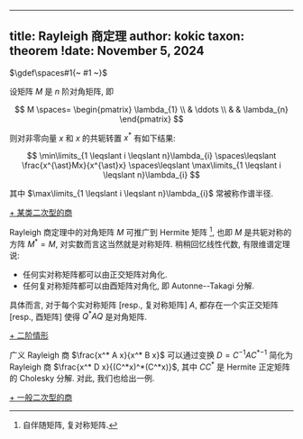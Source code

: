 
---
title: Rayleigh 商定理
author: kokic
taxon: theorem
!date: November 5, 2024
---

$\gdef\spaces#1{~ #1 ~}$

设矩阵 $M$ 是 $n$ 阶对角矩阵, 即 

$$
M \spaces= \begin{pmatrix}
\lambda_{1} \\
  & \ddots \\
  & & \lambda_{n}
\end{pmatrix}
$$

则对非零向量 $x$ 和 $x$ 的共轭转置 $x^*$
有如下结果:  

$$
\min\limits_{1 \leqslant i \leqslant n}\lambda_{i}
\spaces\leqslant \frac{x^{\ast}Mx}{x^{\ast}x} 
\spaces\leqslant \max\limits_{1 \leqslant i \leqslant n}\lambda_{i}
$$

其中 $\max\limits_{1 \leqslant i \leqslant n}\lambda_{i}$ 常被称作谱半径. 

[+ 某类二次型的商](/linear-algebra/rayleigh-quotient-000A.md#:embed)

Rayleigh 商定理中的对角矩阵 $M$ 可推广到 Hermite 矩阵 [^hermite-matrix], 也即 $M$ 是共轭对称的方阵 $M^* = M$, 对实数而言这当然就是对称矩阵. 稍稍回忆线性代数, 有限维谱定理说: 

- 任何实对称矩阵都可以由正交矩阵对角化. 
- 任何复对称矩阵都可以由酉矩阵对角化, 即 Autonne--Takagi 分解. 

具体而言, 对于每个实对称矩阵 [resp., 复对称矩阵] $A$, 都存在一个实正交矩阵 [resp., 酉矩阵] 使得 $Q^* A Q$ 是对角矩阵. 

[+ 二阶情形](/linear-algebra/rayleigh-quotient-000B.md#:embed)

广义 Rayleigh 商 $\frac{x^* A x}{x^* B x}$ 可以通过变换 $D = C^{-1} A C^*{}^{-1}$ 简化为 Rayleigh 商 $\frac{x^* D x}{(C^*x)^*(C^*x)}$, 其中 $C C^*$ 是 Hermite 正定矩阵的 Cholesky 分解. 对此, 我们也给出一例. 

[+ 一般二次型的商](/linear-algebra/rayleigh-quotient-000C.md#:embed)

<!-- [+ 含一次项的情况](/linear-algebra/rayleigh-quotient-000D.md#:embed) -->

[^hermite-matrix]: 自伴随矩阵, 复对称矩阵. 
